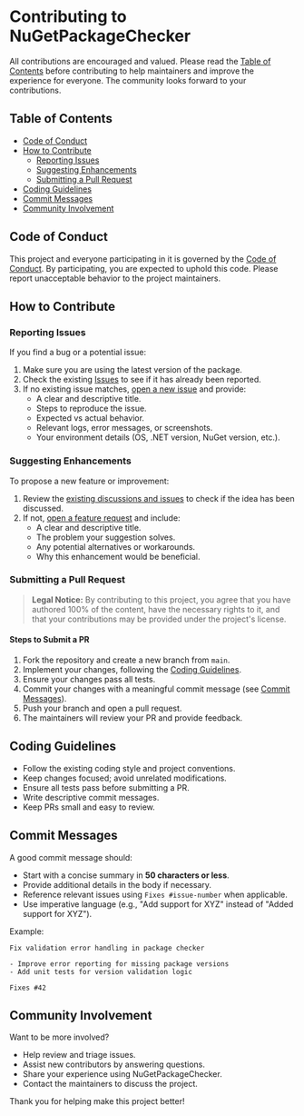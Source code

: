# Contributing to NuGetPackageChecker

All contributions are encouraged and valued. Please read the [Table of Contents](#table-of-contents) before contributing to help maintainers and improve the experience for everyone. The community looks forward to your contributions.

## Table of Contents

- [Code of Conduct](#code-of-conduct)
- [How to Contribute](#how-to-contribute)
  - [Reporting Issues](#reporting-issues)
  - [Suggesting Enhancements](#suggesting-enhancements)
  - [Submitting a Pull Request](#submitting-a-pull-request)
- [Coding Guidelines](#coding-guidelines)
- [Commit Messages](#commit-messages)
- [Community Involvement](#community-involvement)

## Code of Conduct

This project and everyone participating in it is governed by the [Code of Conduct](CODE_OF_CONDUCT.md). By participating, you are expected to uphold this code. Please report unacceptable behavior to the project maintainers.

## How to Contribute

### Reporting Issues

If you find a bug or a potential issue:

1. Make sure you are using the latest version of the package.
2. Check the existing [Issues](https://github.com/G-Research/NuGetPackageChecker/issues) to see if it has already been reported.
3. If no existing issue matches, [open a new issue](https://github.com/G-Research/NuGetPackageChecker/issues/new) and provide:
   - A clear and descriptive title.
   - Steps to reproduce the issue.
   - Expected vs actual behavior.
   - Relevant logs, error messages, or screenshots.
   - Your environment details (OS, .NET version, NuGet version, etc.).

### Suggesting Enhancements

To propose a new feature or improvement:

1. Review the [existing discussions and issues](https://github.com/G-Research/NuGetPackageChecker/issues) to check if the idea has been discussed.
2. If not, [open a feature request](https://github.com/G-Research/NuGetPackageChecker/issues/new?labels=enhancement) and include:
   - A clear and descriptive title.
   - The problem your suggestion solves.
   - Any potential alternatives or workarounds.
   - Why this enhancement would be beneficial.

### Submitting a Pull Request

> **Legal Notice:** By contributing to this project, you agree that you have authored 100% of the content, have the necessary rights to it, and that your contributions may be provided under the project's license.

#### Steps to Submit a PR

1. Fork the repository and create a new branch from `main`.
2. Implement your changes, following the [Coding Guidelines](#coding-guidelines).
3. Ensure your changes pass all tests.
4. Commit your changes with a meaningful commit message (see [Commit Messages](#commit-messages)).
5. Push your branch and open a pull request.
6. The maintainers will review your PR and provide feedback.

## Coding Guidelines

- Follow the existing coding style and project conventions.
- Keep changes focused; avoid unrelated modifications.
- Ensure all tests pass before submitting a PR.
- Write descriptive commit messages.
- Keep PRs small and easy to review.

## Commit Messages

A good commit message should:

- Start with a concise summary in **50 characters or less**.
- Provide additional details in the body if necessary.
- Reference relevant issues using `Fixes #issue-number` when applicable.
- Use imperative language (e.g., "Add support for XYZ" instead of "Added support for XYZ").

Example:

```
Fix validation error handling in package checker

- Improve error reporting for missing package versions
- Add unit tests for version validation logic

Fixes #42
```

## Community Involvement

Want to be more involved?

- Help review and triage issues.
- Assist new contributors by answering questions.
- Share your experience using NuGetPackageChecker.
- Contact the maintainers to discuss the project.

Thank you for helping make this project better! 

